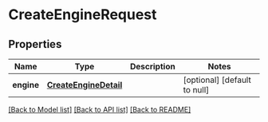 # CreateEngineRequest
## Properties

Name | Type | Description | Notes
------------ | ------------- | ------------- | -------------
**engine** | [**CreateEngineDetail**](CreateEngineDetail.md) |  | [optional] [default to null]

[[Back to Model list]](../README.md#documentation-for-models) [[Back to API list]](../README.md#documentation-for-api-endpoints) [[Back to README]](../README.md)

